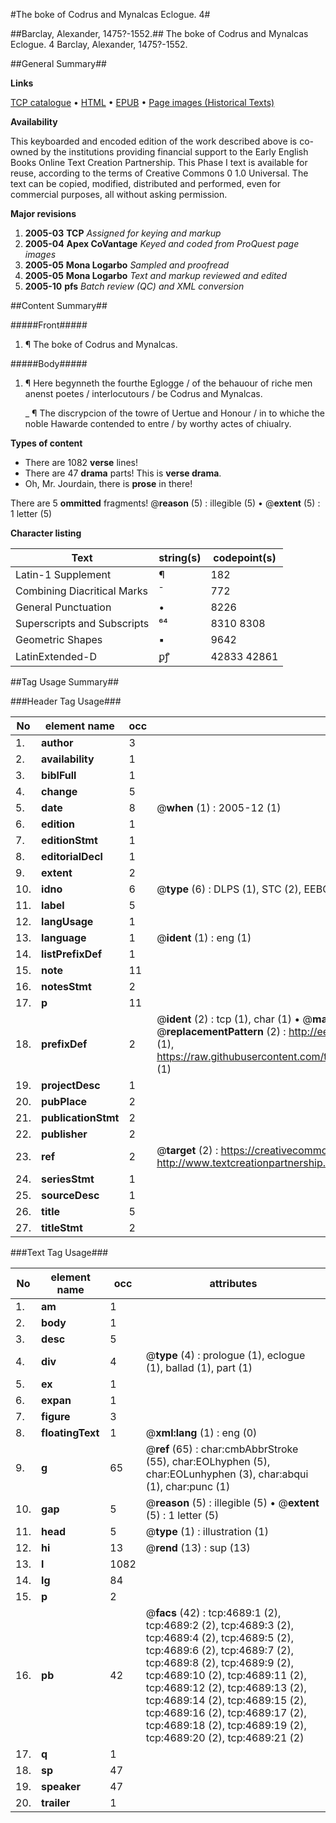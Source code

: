 #The boke of Codrus and Mynalcas Eclogue. 4#

##Barclay, Alexander, 1475?-1552.##
The boke of Codrus and Mynalcas
Eclogue. 4
Barclay, Alexander, 1475?-1552.

##General Summary##

**Links**

[TCP catalogue](http://www.ota.ox.ac.uk/tcp/)  • 
[HTML](http://tei.it.ox.ac.uk/tcp/Texts-HTML/free/A03/A03727.html)  • 
[EPUB](http://tei.it.ox.ac.uk/tcp/Texts-EPUB/free/A03/A03727.epub) • 
[Page images (Historical Texts)](https://data.historicaltexts.jisc.ac.uk/view?pubId=eebo-99840213e&pageId=eebo-99840213e-4689-1)

**Availability**

This keyboarded and encoded edition of the
	       work described above is co-owned by the institutions
	       providing financial support to the Early English Books
	       Online Text Creation Partnership. This Phase I text is
	       available for reuse, according to the terms of Creative
	       Commons 0 1.0 Universal. The text can be copied,
	       modified, distributed and performed, even for
	       commercial purposes, all without asking permission.

**Major revisions**

1. __2005-03__ __TCP__ *Assigned for keying and markup*
1. __2005-04__ __Apex CoVantage__ *Keyed and coded from ProQuest page images*
1. __2005-05__ __Mona Logarbo__ *Sampled and proofread*
1. __2005-05__ __Mona Logarbo__ *Text and markup reviewed and edited*
1. __2005-10__ __pfs__ *Batch review (QC) and XML conversion*

##Content Summary##

#####Front#####

1. ¶ The boke of Codrus and Mynalcas.

#####Body#####

1. ¶ Here begynneth the fourthe Eglogge / of the behauour of riche men anenst poetes / interlocutours / be Codrus and Mynalcas.

    _ ¶ The discrypcion of the towre of Uertue and Honour / in to whiche the noble Hawarde contended to entre / by worthy actes of chiualry.

**Types of content**

  * There are 1082 **verse** lines!
  * There are 47 **drama** parts! This is **verse drama**.
  * Oh, Mr. Jourdain, there is **prose** in there!

There are 5 **ommitted** fragments! 
 @__reason__ (5) : illegible (5)  •  @__extent__ (5) : 1 letter (5)

**Character listing**


|Text|string(s)|codepoint(s)|
|---|---|---|
|Latin-1 Supplement|¶|182|
|Combining             Diacritical Marks|̄|772|
|General Punctuation|•|8226|
|Superscripts             and Subscripts|⁶⁴|8310 8308|
|Geometric Shapes|▪|9642|
|LatinExtended-D|ꝑꝭ|42833 42861|

##Tag Usage Summary##

###Header Tag Usage###

|No|element name|occ|attributes|
|---|---|---|---|
|1.|__author__|3||
|2.|__availability__|1||
|3.|__biblFull__|1||
|4.|__change__|5||
|5.|__date__|8| @__when__ (1) : 2005-12 (1)|
|6.|__edition__|1||
|7.|__editionStmt__|1||
|8.|__editorialDecl__|1||
|9.|__extent__|2||
|10.|__idno__|6| @__type__ (6) : DLPS (1), STC (2), EEBO-CITATION (1), PROQUEST (1), VID (1)|
|11.|__label__|5||
|12.|__langUsage__|1||
|13.|__language__|1| @__ident__ (1) : eng (1)|
|14.|__listPrefixDef__|1||
|15.|__note__|11||
|16.|__notesStmt__|2||
|17.|__p__|11||
|18.|__prefixDef__|2| @__ident__ (2) : tcp (1), char (1)  •  @__matchPattern__ (2) : ([0-9\-]+):([0-9IVX]+) (1), (.+) (1)  •  @__replacementPattern__ (2) : http://eebo.chadwyck.com/downloadtiff?vid=$1&page=$2 (1), https://raw.githubusercontent.com/textcreationpartnership/Texts/master/tcpchars.xml#$1 (1)|
|19.|__projectDesc__|1||
|20.|__pubPlace__|2||
|21.|__publicationStmt__|2||
|22.|__publisher__|2||
|23.|__ref__|2| @__target__ (2) : https://creativecommons.org/publicdomain/zero/1.0/ (1), http://www.textcreationpartnership.org/docs/. (1)|
|24.|__seriesStmt__|1||
|25.|__sourceDesc__|1||
|26.|__title__|5||
|27.|__titleStmt__|2||


###Text Tag Usage###

|No|element name|occ|attributes|
|---|---|---|---|
|1.|__am__|1||
|2.|__body__|1||
|3.|__desc__|5||
|4.|__div__|4| @__type__ (4) : prologue (1), eclogue (1), ballad (1), part (1)|
|5.|__ex__|1||
|6.|__expan__|1||
|7.|__figure__|3||
|8.|__floatingText__|1| @__xml:lang__ (1) : eng (0)|
|9.|__g__|65| @__ref__ (65) : char:cmbAbbrStroke (55), char:EOLhyphen (5), char:EOLunhyphen (3), char:abqui (1), char:punc (1)|
|10.|__gap__|5| @__reason__ (5) : illegible (5)  •  @__extent__ (5) : 1 letter (5)|
|11.|__head__|5| @__type__ (1) : illustration (1)|
|12.|__hi__|13| @__rend__ (13) : sup (13)|
|13.|__l__|1082||
|14.|__lg__|84||
|15.|__p__|2||
|16.|__pb__|42| @__facs__ (42) : tcp:4689:1 (2), tcp:4689:2 (2), tcp:4689:3 (2), tcp:4689:4 (2), tcp:4689:5 (2), tcp:4689:6 (2), tcp:4689:7 (2), tcp:4689:8 (2), tcp:4689:9 (2), tcp:4689:10 (2), tcp:4689:11 (2), tcp:4689:12 (2), tcp:4689:13 (2), tcp:4689:14 (2), tcp:4689:15 (2), tcp:4689:16 (2), tcp:4689:17 (2), tcp:4689:18 (2), tcp:4689:19 (2), tcp:4689:20 (2), tcp:4689:21 (2)|
|17.|__q__|1||
|18.|__sp__|47||
|19.|__speaker__|47||
|20.|__trailer__|1||
